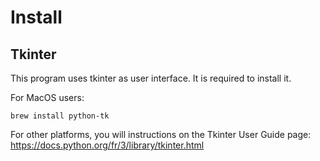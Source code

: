 # Install

## Tkinter
This program uses tkinter as user interface. It is required to install it. 

For MacOS users:
```
brew install python-tk
```

For other platforms, you will instructions on the Tkinter User Guide page:
https://docs.python.org/fr/3/library/tkinter.html

